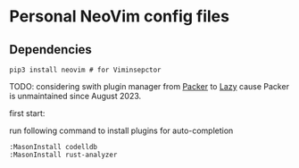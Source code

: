# Personal NeoVim config files

## Dependencies

```shell
pip3 install neovim # for Viminsepctor
```

TODO: considering swith plugin manager from [Packer][packer] to [Lazy][lazy]
cause Packer is unmaintained since August 2023.

[packer]: https://github.com/wbthomason/packer.nvim
[lazy]: https://github.com/folke/lazy.nvim

first start:

run following command to install plugins for auto-completion

```
:MasonInstall codelldb
:MasonInstall rust-analyzer
```
